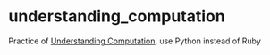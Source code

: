 # understanding_computation

Practice of [Understanding Computation](https://computationbook.com/), use Python instead of Ruby
